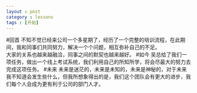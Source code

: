 ```yaml
---
layout : post
category : lessons
tags : [开始]
---
```


#回首
    不知不觉已经来公司一个多星期了，经历了一个完整的培训流程，在此期间，我和同事们共同努力，解决一个个问题，相互弥补自己的不足。<br/>
    大家的关系也越来越融洽，同事之间的默契也越来越好。
#如今
    吴总给了我们一项任务，做出一个线上考试系统，我们利用自己的所知所学，将会尽最大的努力去完成这项任务。
#未来
    未来是迷茫的，未来是未知的，未来是神秘的，对于未来我不知道会发生些什么，但我所想象得出的是，我们这个团队会有更大的进步，我们每个人会成为更有利于公司的部门人才。